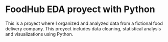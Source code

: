 # FoodHub EDA proyect with Python
This is a proyect where I organized and analyzed data from a fictional food delivery company. This proyect includes data cleaning, statistical analysis and visualizations using Python.
 
